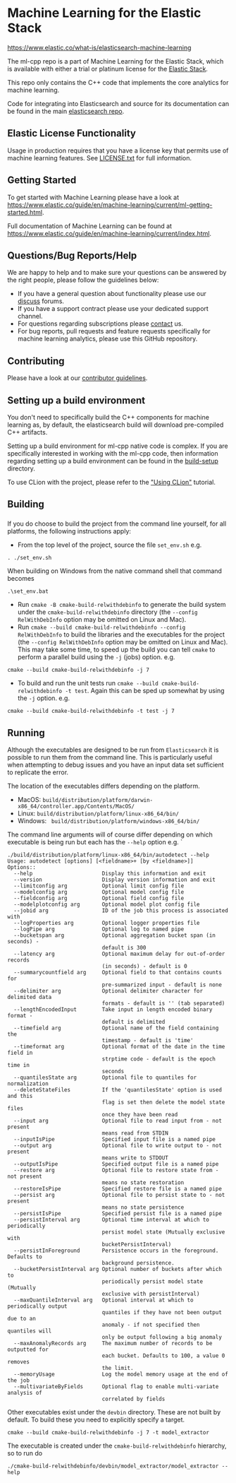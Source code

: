 # Machine Learning for the Elastic Stack

<https://www.elastic.co/what-is/elasticsearch-machine-learning>

The ml-cpp repo is a part of Machine Learning for the Elastic Stack, which is
available with either a trial or platinum license for the
[Elastic Stack](https://www.elastic.co/products).

This repo only contains the C++ code that implements the core analytics for
machine learning.

Code for integrating into Elasticsearch and source for its documentation can be
found in the main
[elasticsearch repo](https://github.com/elastic/elasticsearch).

## Elastic License Functionality

Usage in production requires that you have a license key that permits use of
machine learning features. See [LICENSE.txt](LICENSE.txt) for full information.

## Getting Started

To get started with Machine Learning please have a look at
<https://www.elastic.co/guide/en/machine-learning/current/ml-getting-started.html>.

Full documentation of Machine Learning can be found at
<https://www.elastic.co/guide/en/machine-learning/current/index.html>.

## Questions/Bug Reports/Help

We are happy to help and to make sure your questions can be answered by the
right people, please follow the guidelines below:

* If you have a general question about functionality please use our
  [discuss](https://discuss.elastic.co/tag/elastic-stack-machine-learning)
  forums.
* If you have a support contract please use your dedicated support channel.
* For questions regarding subscriptions please
  [contact](https://www.elastic.co/contact) us.
* For bug reports, pull requests and feature requests specifically for machine
  learning analytics, please use this GitHub repository.

## Contributing

Please have a look at our [contributor guidelines](CONTRIBUTING.md).

## Setting up a build environment

You don't need to specifically build the C++ components for machine learning as,
by default, the elasticsearch build will download pre-compiled C++ artifacts.

Setting up a build environment for ml-cpp native code is complex. If you are
specifically interested in working with the ml-cpp code, then information
regarding setting up a build environment can be found in the
[build-setup](build-setup) directory.

To use CLion with the project, please refer to the ["Using CLion"](build-setup/clion/using_clion.md) tutorial.

## Building

###

If you do choose to build the project from the command line yourself, for all platforms, the following instructions apply:

* From the top level of the project, source the file `set_env.sh` e.g.
```
. ./set_env.sh
```
When building on Windows from the native command shell that command becomes
```
.\set_env.bat
```

* Run `cmake -B cmake-build-relwithdebinfo` to generate the build system under the `cmake-build-relwithdebinfo` directory (the `--config RelWithDebInfo` option may be omitted on Linux and Mac).
* Run `cmake --build cmake-build-relwithdebinfo --config RelWithDebInfo` to build the libraries and the executables for the project (the `--config RelWithDebInfo` option may be omitted on Linux and Mac). This may take some time, to speed up the build you can tell `cmake` to perform a parallel build using the `-j` (jobs) option. e.g.
```
cmake --build cmake-build-relwithdebinfo -j 7
```

* To build and run the unit tests run `cmake --build cmake-build-relwithdebinfo -t test`. Again this can be sped up somewhat by using the `-j` option. e.g.
```
cmake --build cmake-build-relwithdebinfo -t test -j 7
```

## Running

Although the executables are designed to be run from `Elasticsearch` it is possible to run them from the command line. This is particularly useful when attempting to debug issues and you have an input data set sufficient to replicate the error.

The location of the executables differs depending on the platform. 

* MacOS: `build/distribution/platform/darwin-x86_64/controller.app/Contents/MacOS/`
* Linux: `build/distribution/platform/linux-x86_64/bin/`
* Windows: ` build/distribution/platform/windows-x86_64/bin/`

The command line arguments will of course differ depending on which executable is being run but each has the `--help` option e.g. `

```
./build/distribution/platform/linux-x86_64/bin/autodetect --help
Usage: autodetect [options] [<fieldname>+ [by <fieldname>]]
Options::
  --help                      Display this information and exit
  --version                   Display version information and exit
  --limitconfig arg           Optional limit config file
  --modelconfig arg           Optional model config file
  --fieldconfig arg           Optional field config file
  --modelplotconfig arg       Optional model plot config file
  --jobid arg                 ID of the job this process is associated with
  --logProperties arg         Optional logger properties file
  --logPipe arg               Optional log to named pipe
  --bucketspan arg            Optional aggregation bucket span (in seconds) - 
                              default is 300
  --latency arg               Optional maximum delay for out-of-order records 
                              (in seconds) - default is 0
  --summarycountfield arg     Optional field to that contains counts for 
                              pre-summarized input - default is none
  --delimiter arg             Optional delimiter character for delimited data 
                              formats - default is '' (tab separated)
  --lengthEncodedInput        Take input in length encoded binary format - 
                              default is delimited
  --timefield arg             Optional name of the field containing the 
                              timestamp - default is 'time'
  --timeformat arg            Optional format of the date in the time field in 
                              strptime code - default is the epoch time in 
                              seconds
  --quantilesState arg        Optional file to quantiles for normalization
  --deleteStateFiles          If the 'quantilesState' option is used and this 
                              flag is set then delete the model state files 
                              once they have been read
  --input arg                 Optional file to read input from - not present 
                              means read from STDIN
  --inputIsPipe               Specified input file is a named pipe
  --output arg                Optional file to write output to - not present 
                              means write to STDOUT
  --outputIsPipe              Specified output file is a named pipe
  --restore arg               Optional file to restore state from - not present
                              means no state restoration
  --restoreIsPipe             Specified restore file is a named pipe
  --persist arg               Optional file to persist state to - not present 
                              means no state persistence
  --persistIsPipe             Specified persist file is a named pipe
  --persistInterval arg       Optional time interval at which to periodically 
                              persist model state (Mutually exclusive with 
                              bucketPersistInterval)
  --persistInForeground       Persistence occurs in the foreground. Defaults to
                              background persistence.
  --bucketPersistInterval arg Optional number of buckets after which to 
                              periodically persist model state (Mutually 
                              exclusive with persistInterval)
  --maxQuantileInterval arg   Optional interval at which to periodically output
                              quantiles if they have not been output due to an 
                              anomaly - if not specified then quantiles will 
                              only be output following a big anomaly
  --maxAnomalyRecords arg     The maximum number of records to be outputted for
                              each bucket. Defaults to 100, a value 0 removes 
                              the limit.
  --memoryUsage               Log the model memory usage at the end of the job
  --multivariateByFields      Optional flag to enable multi-variate analysis of
                              correlated by fields

```

Other executables exist under the `devbin` directory. These are not built by default. To build these you need to explicitly specify a target. 
```
cmake --build cmake-build-relwithdebinfo -j 7 -t model_extractor
```
The executable is created under the `cmake-build-relwithdebinfo` hierarchy, so to run do
```
./cmake-build-relwithdebinfo/devbin/model_extractor/model_extractor --help
```

